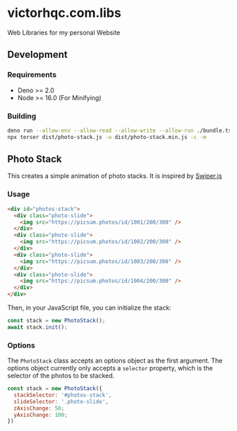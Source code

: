 # victorhqc.com.libs
Web Libraries for my personal Website

## Development

### Requirements

- Deno >= 2.0
- Node >= 16.0 (For Minifying)

### Building

```sh
deno run --allow-env --allow-read --allow-write --allow-run ./bundle.ts
npx terser dist/photo-stack.js -o dist/photo-stack.min.js -c -m
```

## Photo Stack

This creates a simple animation of photo stacks. It is inspired by [Swiper.js](https://swiperjs.com)

### Usage

```html
<div id="photos-stack">
  <div class="photo-slide">
    <img src="https://picsum.photos/id/1001/200/300" />
  </div>
  <div class="photo-slide">
    <img src="https://picsum.photos/id/1002/200/300" />
  </div>
  <div class="photo-slide">
    <img src="https://picsum.photos/id/1003/200/300" />
  </div>
  <div class="photo-slide">
    <img src="https://picsum.photos/id/1004/200/300" />
  </div>
</div>
```

Then, in your JavaScript file, you can initialize the stack:

```js
const stack = new PhotoStack();
await stack.init();
```

### Options

The `PhotoStack` class accepts an options object as the first argument. The options object currently only accepts a `selector` property, which is the selector of the photos to be stacked.

```js
const stack = new PhotoStack({
  stackSelector: '#photos-stack',
  slideSelector: '.photo-slide',
  zAxisChange: 50;
  yAxisChange: 100;
})
```
